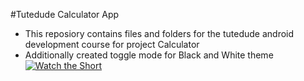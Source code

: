 #Tutedude Calculator App
- This reposiory contains files and folders for the tutedude android development course for project Calculator
- Additionally created toggle mode for Black and White theme
[![Watch the Short](https://img.youtube.com/vi/ez5WQshlQqQ/0.jpg)](https://youtube.com/shorts/ez5WQshlQqQ)

